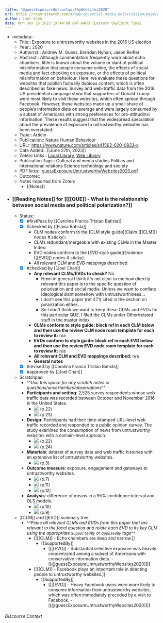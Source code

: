 ```yaml
---
title: "@guessExposureUntrustworthyWebsites2020"
url: https://roamresearch.com/#/app/dg-social-media-polarization/page/o3La3CgKf
author: Joel Chan
date: Mon Jun 26 2023 19:44:08 GMT-0400 (Eastern Daylight Time)
---
```


- metadata::
    - Title:: Exposure to untrustworthy websites in the 2016 US election
    - Year:: 2020
    - Author(s):: Andrew M. Guess, Brendan Nyhan, Jason Reifler
    - Abstract:: Although commentators frequently warn about echo chambers, little is known about the volume or slant of political misinformation that people consume online, the effects of social media and fact checking on exposure, or the effects of political misinformation on behaviour. Here, we evaluate these questions for websites that publish factually dubious content, which is often described as fake news. Survey and web-traffic data from the 2016 US presidential campaign show that supporters of Donald Trump were most likely to visit these websites, which often spread through Facebook. However, these websites made up a small share of people’s information diets on average and were largely consumed by a subset of Americans with strong preferences for pro-attitudinal information. These results suggest that the widespread speculation about the prevalence of exposure to untrustworthy websites has been overstated.
    - Type:: Article
    - Publication:: Nature Human Behaviour
    - URL:: https://www.nature.com/articles/s41562-020-0833-x
    - Date Added:: [[June 27th, 2023]]
    - Zotero Links:: [Local Library](zotero://select/groups/4985507/items/EXY2UU22), [Web Library](https://www.zotero.org/groups/4985507/items/EXY2UU22)
    - Publication Tags:: Cultural and media studies Politics and international relations Science technology and society
    - PDF links:: [guessExposureUntrustworthyWebsites2020.pdf](zotero://open-pdf/groups/4985507/items/L77A44LW)
    - Outcome::
    - Notes Imported from Zotero
        - [[Notes]]
- ### [[Reading Notes]] for [[[[QUE]] - What is the relationship between social media and political polarization?]]
    - Status::
        - [x] #firstPass by [[Carolina Franca Tristao Batista]]
        - [x] #checked by [[Flavia Batista]]
            - CLM nodes conform to the [CLM style guide](Claim ([[CLM]]) nodes #.sticky):
            - CLMs redundant/mergeable with existing CLMs in the Master Index:
            - EVD nodes conform to the [EVD style guide](Evidence ([[EVD]]) nodes #.sticky):
            - All relevant CLM and EVD mappings described:
        - [x] #checked by [[Joel Chan]]
            - **Any relevant CLMs/EVDs to check?** No
                - Hmm in general I think it's not clear to me how directly relevant this paper is to the specific question of polarization and social media. Unless we want to conflate ideological slant somehow with untrustworthiness...
                - I don't see this paper (ref 471) cited in the section on polarization either...
                - So I don't think we want to keep these CLMs and EVDs for this particular QUE. I filed the CLMs under Other/related stuff in the master index
            - **CLMs conform to style guide: block ref in each CLM below and then use the review CLM node roam template for each to review it:** n/a
            - **EVDs conform to style guide: block ref in each EVD below and then use the review EVD node roam template for each to review it:** n/a
            - **All relevant CLM and EVD mappings described:** n/a
            - **General notes**
        - [x] #revised by [[Carolina Franca Tristao Batista]]
        - [x] #approved by [[Joel Chan]]
    - Scratchpad
        - ^^_Use this space for any scratch notes or questions/uncertainties/observations_^^
        - **Participants and setting**: 2,525 survey respondents whose web traffic data was recorded between October and November 2016 in the United States.
            - ![](https://firebasestorage.googleapis.com/v0/b/firescript-577a2.appspot.com/o/imgs%2Fapp%2Fdg-social-media-polarization%2FvN42LT9asD.00.58%20PM.png?alt=media&token=b7e84261-9ce5-4f83-b148-5ca5fa1235bb) (p.22)
            - ![](https://firebasestorage.googleapis.com/v0/b/firescript-577a2.appspot.com/o/imgs%2Fapp%2Fdg-social-media-polarization%2Flf-wruOnaA.01.15%20PM.png?alt=media&token=24d3c24e-3999-47f1-a919-691674076335) (p.23)
        - **Design**: Participants had their time-stamped URL-level web traffic recorded and responded to a public opinion survey. The study examined the consumption of news from untrustworthy websites with a domain-level approach.
            - ![](https://firebasestorage.googleapis.com/v0/b/firescript-577a2.appspot.com/o/imgs%2Fapp%2Fdg-social-media-polarization%2FvN42LT9asD.00.58%20PM.png?alt=media&token=b7e84261-9ce5-4f83-b148-5ca5fa1235bb) (p.22)
            - ![](https://firebasestorage.googleapis.com/v0/b/firescript-577a2.appspot.com/o/imgs%2Fapp%2Fdg-social-media-polarization%2FA8OF1V1C2H.04.55%20PM.png?alt=media&token=7b20ae40-1f30-499c-a221-06e699cee5bd) (p.24)
        - **Materials**: dataset of survey data and web traffic histories with an extensive list of untrustworthy websites.
            - ![](https://firebasestorage.googleapis.com/v0/b/firescript-577a2.appspot.com/o/imgs%2Fapp%2Fdg-social-media-polarization%2FSaNsh5sotn.54.38%20PM.png?alt=media&token=f48ae64f-5bbe-4d21-882f-2577a08f5d8a) (p.3)
        - **Outcome measure**: exposure, engagement and gateways to untrustworthy websites.
            - ![](https://firebasestorage.googleapis.com/v0/b/firescript-577a2.appspot.com/o/imgs%2Fapp%2Fdg-social-media-polarization%2F-TwdJQyHTg.31.36%20PM.png?alt=media&token=a873c81d-c6b2-4709-9959-fa8a838717a2) (p.7)
            - ![](https://firebasestorage.googleapis.com/v0/b/firescript-577a2.appspot.com/o/imgs%2Fapp%2Fdg-social-media-polarization%2F9rwa8gVyFX.16.31%20PM.png?alt=media&token=3cdf207f-9509-4554-b8a8-b9d5fdee301c) (p.11)
            - ![](https://firebasestorage.googleapis.com/v0/b/firescript-577a2.appspot.com/o/imgs%2Fapp%2Fdg-social-media-polarization%2Fl25zP9sSiX.png?alt=media&token=03e1f400-0dc0-48d5-908f-c2268cbec305) (p.12)
        - **Analysis**: difference of means in a 95% confidence interval and OLS models.
            - ![](https://firebasestorage.googleapis.com/v0/b/firescript-577a2.appspot.com/o/imgs%2Fapp%2Fdg-social-media-polarization%2F8cm3W6YjRg.33.26%20PM.png?alt=media&token=1fc95460-7c47-4345-a02c-f768eb45399d) (p.10)
            - ![](https://firebasestorage.googleapis.com/v0/b/firescript-577a2.appspot.com/o/imgs%2Fapp%2Fdg-social-media-polarization%2Fitg9xmeChz.34.38%20PM.png?alt=media&token=a0973ae1-4a87-4000-bd2a-d2b3cd365477) (p.9)
    - [[CLM]] and [[EVD]] summary tree
        - ^^_Place all relevant CLMs and EVDs from this paper that are relevant to the focal question and relate each EVD to its key CLM using the appropriate `SupportedBy` or `OpposedBy` tags_^^
            - [[[[CLM]] - Echo chambers are deep and narrow.]]
                - [[SupportedBy]]
                    - [[[[EVD]] - Substantial selective exposure was heavily concentrated among a subset of Americans with conservative information diets. - [[@guessExposureUntrustworthyWebsites2020]]]]
            - [[[[CLM]] - Facebook plays an important role in directing people to untrustworthy websites.]]
                - [[SupportedBy]]
                    - [[[[EVD]] - Heavy Facebook users were more likely to consume information from untrustworthy websites, which was often immediately preceded by a visit to Facebook. - [[@guessExposureUntrustworthyWebsites2020]]]]

###### Discourse Context


